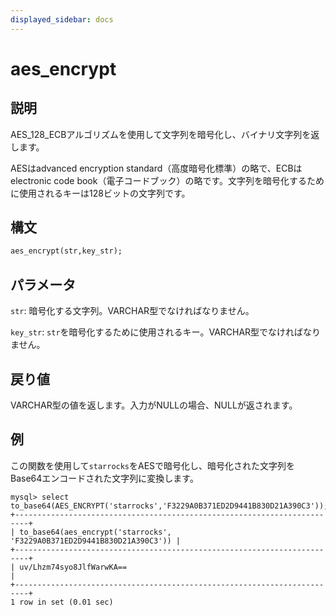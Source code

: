 ```yaml
---
displayed_sidebar: docs
---
```


# aes_encrypt

## 説明

AES_128_ECBアルゴリズムを使用して文字列を暗号化し、バイナリ文字列を返します。

AESはadvanced encryption standard（高度暗号化標準）の略で、ECBはelectronic code book（電子コードブック）の略です。文字列を暗号化するために使用されるキーは128ビットの文字列です。

## 構文

```Haskell
aes_encrypt(str,key_str);
```

## パラメータ

`str`: 暗号化する文字列。VARCHAR型でなければなりません。

`key_str`: `str`を暗号化するために使用されるキー。VARCHAR型でなければなりません。

## 戻り値

VARCHAR型の値を返します。入力がNULLの場合、NULLが返されます。

## 例

この関数を使用して`starrocks`をAESで暗号化し、暗号化された文字列をBase64エンコードされた文字列に変換します。

```Plain Text
mysql> select to_base64(AES_ENCRYPT('starrocks','F3229A0B371ED2D9441B830D21A390C3'));
+-------------------------------------------------------------------------+
| to_base64(aes_encrypt('starrocks', 'F3229A0B371ED2D9441B830D21A390C3')) |
+-------------------------------------------------------------------------+
| uv/Lhzm74syo8JlfWarwKA==                                                |
+-------------------------------------------------------------------------+
1 row in set (0.01 sec)
```